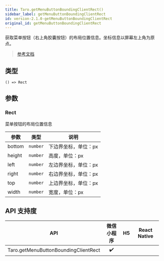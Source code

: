 ```yaml
---
title: Taro.getMenuButtonBoundingClientRect()
sidebar_label: getMenuButtonBoundingClientRect
id: version-2.1.0-getMenuButtonBoundingClientRect
original_id: getMenuButtonBoundingClientRect
---
```


获取菜单按钮（右上角胶囊按钮）的布局位置信息。坐标信息以屏幕左上角为原点。

> [参考文档](https://developers.weixin.qq.com/miniprogram/dev/api/ui/menu/wx.getMenuButtonBoundingClientRect.html)

## 类型

```tsx
() => Rect
```

## 参数

### Rect

菜单按钮的布局位置信息

<table>
  <thead>
    <tr>
      <th>参数</th>
      <th>类型</th>
      <th>说明</th>
    </tr>
  </thead>
  <tbody>
    <tr>
      <td>bottom</td>
      <td><code>number</code></td>
      <td>下边界坐标，单位：px</td>
    </tr>
    <tr>
      <td>height</td>
      <td><code>number</code></td>
      <td>高度，单位：px</td>
    </tr>
    <tr>
      <td>left</td>
      <td><code>number</code></td>
      <td>左边界坐标，单位：px</td>
    </tr>
    <tr>
      <td>right</td>
      <td><code>number</code></td>
      <td>右边界坐标，单位：px</td>
    </tr>
    <tr>
      <td>top</td>
      <td><code>number</code></td>
      <td>上边界坐标，单位：px</td>
    </tr>
    <tr>
      <td>width</td>
      <td><code>number</code></td>
      <td>宽度，单位：px</td>
    </tr>
  </tbody>
</table>

## API 支持度

| API | 微信小程序 | H5 | React Native |
| :---: | :---: | :---: | :---: |
| Taro.getMenuButtonBoundingClientRect | ✔️ |  |  |
